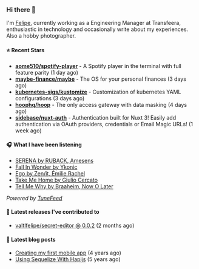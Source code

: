 ### Hi there 👋

I'm [Felipe](https://felipevm.com), currently working as a Engineering Manager at Transfeera, enthusiastic in technology and occasionally write about my experiences. Also a hobby photographer.

#### ⭐ Recent Stars
- **[aome510/spotify-player](https://github.com/aome510/spotify-player)** - A Spotify player in the terminal with full feature parity (1 day ago)
- **[maybe-finance/maybe](https://github.com/maybe-finance/maybe)** - The OS for your personal finances (3 days ago)
- **[kubernetes-sigs/kustomize](https://github.com/kubernetes-sigs/kustomize)** - Customization of kubernetes YAML configurations (3 days ago)
- **[hoophq/hoop](https://github.com/hoophq/hoop)** - The only access gateway with data masking (4 days ago)
- **[sidebase/nuxt-auth](https://github.com/sidebase/nuxt-auth)** - Authentication built for Nuxt 3! Easily add authentication via OAuth providers, credentials or Email Magic URLs! (1 week ago)

#### 🎧 What I have been listening
- [SERENA by RUBACK, Amesens](https://open.spotify.com/track/7CMbrJI8moL6TOzmad5SPj)
- [Fall In Wonder by Ykonic](https://open.spotify.com/track/1fF2cxuFM1dV4yBAs3MpXH)
- [Ego by Zen/it, Émilie Rachel](https://open.spotify.com/track/52ZTpjnpobRs2I8i3Tax1p)
- [Take Me Home by Giulio Cercato](https://open.spotify.com/track/4ZF2JMJ50VI8LxA3DCg5Tl)
- [Tell Me Why by Braaheim, Now O Later](https://open.spotify.com/track/4oLEmzER8PlqV4c4IlQn25)

_Powered by [TuneFeed](https://tunefeed.app?ref=valtlfelipe-gh-profile)_ 

#### 🚀 Latest releases I've contributed to


- [valtlfelipe/secret-editor @ 0.0.2](https://github.com/valtlfelipe/secret-editor/releases/tag/0.0.2) (2 months ago)

#### 📄 Latest blog posts
- [Creating my first mobile app](https://felipevm.com/posts/creating-my-first-mobile-app/) (4 years ago)
- [Using Sequelize With Hapijs](https://felipevm.com/posts/using-sequelize-with-hapijs/) (5 years ago)
